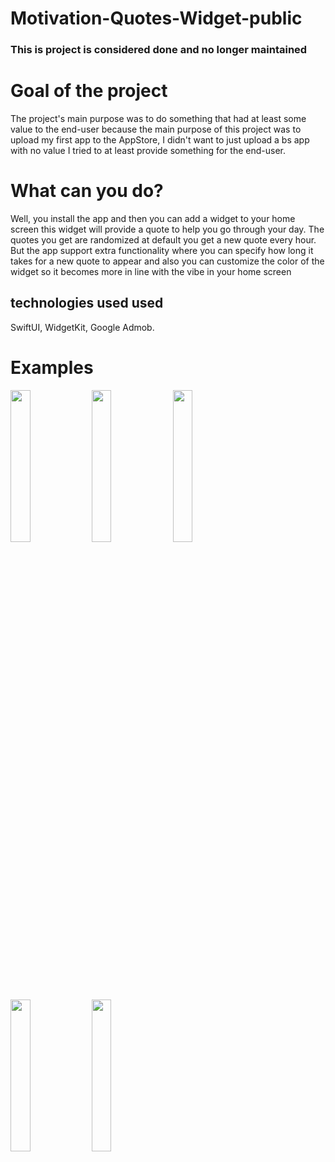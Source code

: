 # Motivation-Quotes-Widget-public

### This is project is considered done and no longer maintained 

# Goal of the project
The project's main purpose was to do something that had at least some value to the end-user because the main purpose of this project was to upload my first app to the AppStore, I didn't want to just upload a bs app with no value I tried to at least provide something for the end-user.

# What can you do?
Well, you install the app and then you can add a widget to your home screen this widget will provide a quote to help you go through your day. The quotes you get are randomized at default you get a new quote every hour. But the app support extra functionality where you can specify how long it takes for a new quote to appear and also you can customize the color of the widget so it becomes more in line with the vibe in your home screen

## technologies used used 
SwiftUI, WidgetKit, Google Admob.

# Examples
<div>
  <img src="https://i.ibb.co/m09hrcy/Apple-i-Phone-11-Pro-Max-Screenshot-1.png" width=25%>
  <img src="https://i.ibb.co/YNH36BD/Apple-i-Phone-11-Pro-Max-Screenshot-2.png" width=25%>
  <img src="https://i.ibb.co/4Ts80pr/Apple-i-Phone-11-Pro-Max-Screenshot-3.png" width=25%>
  <img src="https://i.ibb.co/VJnXR8C/Apple-i-Phone-11-Pro-Max-Screenshot-4.png" width=25%>
  <img src="https://i.ibb.co/5YsPGrm/Apple-i-Phone-11-Pro-Max-Screenshot-5.png" width=25%>
</div>

